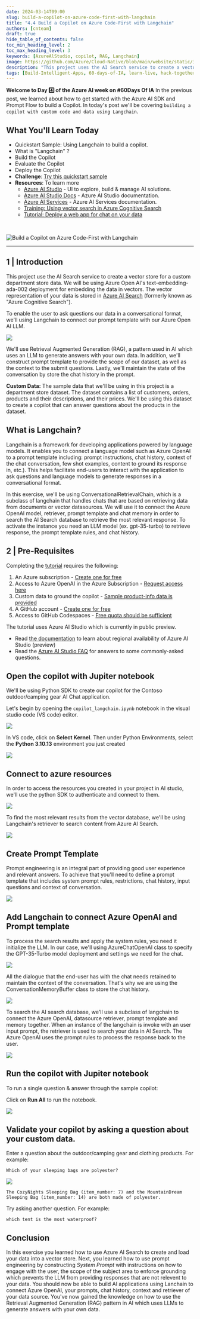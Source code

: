 ```yaml
---
date: 2024-03-14T09:00
slug: build-a-copilot-on-azure-code-first-with-langchain
title: "4.4 Build a Copilot on Azure Code-First with Langchain"
authors: [cnteam]
draft: true
hide_table_of_contents: false
toc_min_heading_level: 2
toc_max_heading_level: 3
keywords: [AzureAlStudio, copilot, RAG, Langchain]
image: https://github.com/Azure/Cloud-Native/blob/main/website/static/img/ogImage.png
description: "This project uses the AI Search service to create a vector store for a custom department store data.  To enable the user to ask questions our data in a conversational format, we'll using Langchain to connect our prompt template with our Azure Open AI LLM." 
tags: [Build-Intelligent-Apps, 60-days-of-IA, learn-live, hack-together, community-buzz, ask-the-expert, azure-kubernetes-service, azure-functions, azure-openai, azure-container-apps, azure-cosmos-db, github-copilot, github-codespaces, github-actions]
---
```


<head> 
  <meta property="og:url" content="https://azure.github.io/cloud-native/60daysofia/build-a-copilot-on-azure-code-first-with-langchain"/>
  <meta property="og:type" content="website"/> 
  <meta property="og:title" content="Build Intelligent Apps | AI Apps on Azure"/> 
  <meta property="og:description" content="This project uses the AI Search service to create a vector store for a custom department store data.  To enable the user to ask questions our data in a conversational format, we'll using Langchain to connect our prompt template with our Azure Open AI LLM."/> 
  <meta property="og:image" content="https://github.com/Azure/Cloud-Native/blob/main/website/static/img/ogImage.png"/> 
  <meta name="twitter:url" content="https://azure.github.io/Cloud-Native/60daysofIA/build-a-copilot-on-azure-code-first-with-langchain" /> 
  <meta name="twitter:title" content="Build Intelligent Apps | AI Apps on Azure" />
 <meta name="twitter:description" content="This project uses the AI Search service to create a vector store for a custom department store data.  To enable the user to ask questions our data in a conversational format, we'll using Langchain to connect our prompt template with our Azure Open AI LLM." />
  <meta name="twitter:image" content="https://azure.github.io/Cloud-Native/img/ogImage.png" /> 
  <meta name="twitter:card" content="summary_large_image" /> 
  <meta name="twitter:creator" content="@devanshidiaries" /> 
  <link rel="canonical" href="https://azure.github.io/Cloud-Native/60daysofIA/build-a-copilot-on-azure-code-first-with-langchain" /> 
</head> 

<!-- End METADATA -->


**Welcome to Day 4️⃣ of the Azure AI week on #60Days Of IA**
In the previous post, we learned about how to get started with the Azure AI SDK and Prompt Flow to build a Copilot. In today's post we'll be covering `building a copilot with custom code and data using Langchain`.



## What You'll Learn Today
 * Quickstart Sample: Using Langchain to build a copilot.
 * What is "Langchain" ? 
 * Build the Copilot
 * Evaluate the Copilot
 * Deploy the Copilot
 * **Challenge**: [Try this quickstart sample](https://github.com/Azure-Samples/aistudio-python-langchain-sample/tree/main)
 * **Resources**: To learn more
    - [Azure AI Studio](https://aka.ms/azureaistudio?ocid=buildia24_60days_blogs) - UI to explore, build & manage AI solutions.
    - [Azure AI Studio Docs](https://learn.microsoft.com/azure/ai-studio?ocid=buildia24_60days_blogs) - Azure AI Studio documentation.
    - [Azure AI Services](https://learn.microsoft.com/azure/ai-services/what-are-ai-services?ocid=buildia24_60days_blogs) - Azure AI Services documentation.
    - [Training: Using vector search in Azure Cognitive Search](https://learn.microsoft.com/training/modules/improve-search-results-vector-search?ocid=buildia24_60days_blogs) 
    - [Tutorial: Deploy a web app for chat on your data](https://learn.microsoft.com/azure/ai-studio/tutorials/deploy-chat-web-app?ocid=buildia24_60days_blogs) 

<br/>

<!-- FIXME: banner image -->
![Build a Copilot on Azure Code-First with Langchain](../../static/img/60-days-of-ia/blogs/2024-03-14/BIA-4.png)

---

<!-- ************************************** -->
<!--  AUTHORS: WRITE BLOG POST CONTENT HERE -->
<!-- ************************************** -->

## 1 | Introduction 

This project use the AI Search service to create a vector store for a custom department store data.  We will be using Azure Open AI's text-embedding-ada-002 deployment for embedding the data in vectors. The vector representation of your data is stored in [Azure AI Search](https://learn.microsoft.com/en-us/azure/search/search-what-is-azure-search?ocid=buildia24_60days_blogs) (formerly known as "Azure Cognitive Search").  

To enable the user to ask questions our data in a conversational format, we'll using Langchain to connect our prompt template with our Azure Open AI LLM.

![](../../static/img/60-days-of-ia/blogs/2024-03-14/rag-pattern.png)

We'll use Retrieval Augmented Generation (RAG), a pattern used in AI which uses an LLM to generate answers with your own data. In addition, we'll  construct prompt template to provide the scope of our dataset, as well as the context to the submit questions. Lastly, we'll maintain the state of the conversation by store the chat history in the prompt.

**Custom Data:** The sample data that we'll be using in this project is a department store dataset.  The dataset contains a list of customers, orders, products and their descriptions, and their prices.  We'll be using this dataset to create a copilot that can answer questions about the products in the dataset.

## What is Langchain?

Langchain is a framework for developing applications powered by language models. It enables you to connect a language model such as Azure OpenAI to a prompt template including: prompt instructions, chat history, context of the chat conversation, few shot examples, content to ground its response in, etc.).  This helps facilitate end-users to interact with the application to ask questions and language models to generate responses in a conversational format.

In this exercise, we'll be using ConversationalRetrievalChain, which is a subclass of langchain that handles chats that are based on retrieving data from documents or vector datasources. We will use it to connect the Azure OpenAI model, retriever, prompt template and chat memory in order to search the AI Search database to retrieve the most relevant response. To activate the instance you need an LLM model (ex. gpt-35-turbo) to retrieve response, the prompt template rules, and chat history. 

## 2 | Pre-Requisites

Completing the [tutorial]([https://github.com/Azure-Samples/aistudio-python-promptflow-sample](https://github.com/Azure-Samples/aistudio-python-langchain-sample/tree/main)) requires the following:

1. An Azure subscription - [Create one for free](https://azure.microsoft.com/free/cognitive-services?ocid=buildia24_60days_blogs)
2. Access to Azure OpenAI in the Azure Subscription - [Request access here](https://aka.ms/oai/access?ocid=buildia24_60days_blogs)
3. Custom data to ground the copilot - [Sample product-info data is provided](./../data/3-product-info/)
4. A GitHub account - [Create one for free](https://github.com/signup)
5. Access to GitHub Codespaces - [Free quota should be sufficient](https://docs.github.com/en/billing/managing-billing-for-github-codespaces/about-billing-for-github-codespaces#monthly-included-storage-and-core-hours-for-personal-accounts)

The tutorial uses Azure AI Studio which is currently in public preview.

 - Read [the documentation](https://learn.microsoft.com/azure/ai-studio/reference/region-support#azure-public-regions?ocid=buildia24_60days_blogs) to learn about regional availability of Azure AI Studio (preview)
 - Read the [Azure AI Studio FAQ](https://learn.microsoft.com/azure/ai-studio/faq?ocid=buildia24_60days_blogs) for answers to some commonly-asked questions.


## Open the copilot with Jupiter notebook

We'll be using Python SDK to create our copilot for the Contoso outdoor/camping gear AI Chat application.

Let's begin by opening the `copilot_langchain.ipynb` notebook in the visual studio code (VS code) editor.

![](../../static/img/60-days-of-ia/blogs/2024-03-14/3-select-kernel.png)

In VS code, click on **Select Kernel**. Then under Python Environments, select the **Python 3.10.13** environment you just created

![](../../static/img/60-days-of-ia/blogs/2024-03-14/3-python-env.png)


## Connect to azure resources

In order to access the resources you created in your project in AI studio, we'll use the python SDK to authenticate and connect to them.

![](../../static/img/60-days-of-ia/blogs/2024-03-14/conn-to-azure.png)


To find the most relevant results from the vector database, we'll be using Langchain's retriever to search content from Azure AI Search. 

![](../../static/img/60-days-of-ia/blogs/2024-03-14/langchain-retriever.png)


## Create Prompt Template

Prompt engineering is an integral part of providing good user experience and relevant answers.  To achieve that you'll need to define a prompt template that includes system prompt rules, restrictions, chat history, input questions and context of conversation.

![](../../static/img/60-days-of-ia/blogs/2024-03-14/prompt-template.png)


## Add Langchain to connect Azure OpenAI and Prompt template

To process the search results and apply the system rules, you need it initialize the LLM.  In our case, we'll using AzureChatOpenAI class to specify the GPT-35-Turbo model deployment and settings we need for the chat.

![](../../static/img/60-days-of-ia/blogs/2024-03-14/init-azure-openai.png)

All the dialogue that the end-user has with the chat needs retained to maintain the context of the conversation.  That's why we are using the ConversationMemoryBuffer class to store the chat history.

![](../../static/img/60-days-of-ia/blogs/2024-03-14/store-convo.png)

To search the AI search database, we'll use a subclass of langchain to connect the Azure OpenAI, datasource retriever, prompt template and memory together.  When an instance of the langchain is invoke with an user input prompt, the retriever is used to search your data in AI Search.  The Azure OpenAI uses the prompt rules to process the response back to the user.

![](../../static/img/60-days-of-ia/blogs/2024-03-14/config-langchain.png)


## Run the copilot with Jupiter notebook

To run a single question & answer through the sample copilot:

Click on **Run All** to run the notebook.

![](../../static/img/60-days-of-ia/blogs/2024-03-14/4-run-all.png)


## Validate your copilot by asking a question about your custom data.

Enter a question about the outdoor/camping gear and clothing products. For example:

```shell
Which of your sleeping bags are polyester?
```

![](../../static/img/60-days-of-ia/blogs/2024-03-14/5-question.png)


`The CozyNights Sleeping Bag (item_number: 7) and the MountainDream Sleeping Bag (item_number: 14) are both made of polyester.`

Try asking another question. For example:

```shell
which tent is the most waterproof?
```


## Conclusion

In this exercise you learned how to use Azure AI Search to create and load your data into a vector store.  Next, you learned how to use prompt engineering by constructing *System Prompt* with instructions on how to engage with the user, the scope of the subject area to enforce grounding which prevents the LLM from providing responses that are not relevent to your data.  You should now be able to build AI applications using Lanchain to connect Azure OpenAI, your prompts, chat history, context and retriever of your data source.  You've now gained the knowledge on how to use the Retrieval Augmented Generation (RAG) pattern in AI which uses LLMs to generate answers with your own data.
